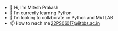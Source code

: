 - 👋 Hi, I’m Mitesh Prakash 
- 🌱 I’m currently learning Python
- 💞️ I’m looking to collaborate on Python and MATLAB
- 📫 How to reach me 22PS06017@iitbbs.ac.in

<!---
MITU16EE01/MITU16EE01 is a ✨ special ✨ repository because its `README.md` (this file) appears on your GitHub profile.
You can click the Preview link to take a look at your changes.
--->
